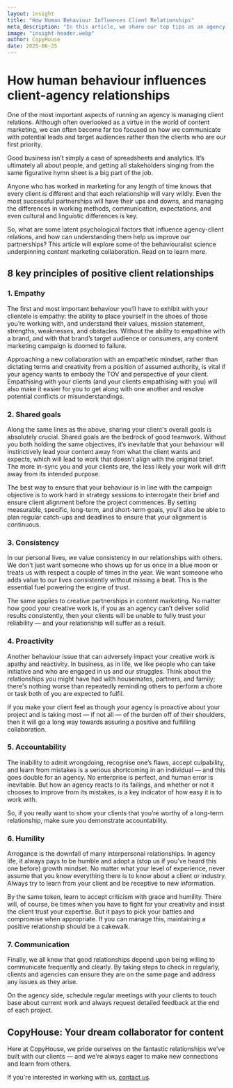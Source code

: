 ```yaml
---
layout: insight
title: "How Human Behaviour Influences Client Relationships"
meta_description: "In this article, we share our top tips as an agency for navigating the thorny issue of working with clients."
image: "insight-header.webp"
author: CopyHouse
date: 2025-06-25
---
```


# How human behaviour influences client-agency relationships

One of the most important aspects of running an agency is managing client relations. Although often overlooked as a virtue in the world of content marketing, we can often become far too focused on how we communicate with potential leads and target audiences rather than the clients who are our first priority.

Good business isn’t simply a case of spreadsheets and analytics. It’s ultimately all about people, and getting all stakeholders singing from the same figurative hymn sheet is a big part of the job.

Anyone who has worked in marketing for any length of time knows that every client is different and that each relationship will vary wildly. Even the most successful partnerships will have their ups and downs, and managing the differences in working methods, communication, expectations, and even cultural and linguistic differences is key.

So, what are some latent psychological factors that influence agency-client relations, and how can understanding them help us improve our partnerships? This article will explore some of the behaviouralist science underpinning content marketing collaboration. Read on to learn more.

## 8 key principles of positive client relationships

### 1. Empathy

The first and most important behaviour you’ll have to exhibit with your clientele is empathy: the ability to place yourself in the shoes of those you’re working with, and understand their values, mission statement, strengths, weaknesses, and obstacles. Without the ability to empathise with a brand, and with that brand’s target audience or consumers, any content marketing campaign is doomed to failure.

Approaching a new collaboration with an empathetic mindset, rather than dictating terms and creativity from a position of assumed authority, is vital if your agency wants to embody the TOV and perspective of your client. Empathising with your clients (and your clients empathising with you) will also make it easier for you to get along with one another and resolve potential conflicts or misunderstandings.

### 2. Shared goals

Along the same lines as the above, sharing your client's overall goals is absolutely crucial. Shared goals are the bedrock of good teamwork. Without you both holding the same objectives, it’s inevitable that your behaviour will instinctively lead your content away from what the client wants and expects, which will lead to work that doesn’t align with the original brief. The more in-sync you and your clients are, the less likely your work will drift away from its intended purpose.

The best way to ensure that your behaviour is in line with the campaign objective is to work hard in strategy sessions to interrogate their brief and ensure client alignment before the project commences. By setting measurable, specific, long-term, and short-term goals, you'll also be able to plan regular catch-ups and deadlines to ensure that your alignment is continuous.

### 3. Consistency

In our personal lives, we value consistency in our relationships with others. We don't just want someone who shows up for us once in a blue moon or treats us with respect a couple of times in the year. We want someone who adds value to our lives consistently without missing a beat. This is the essential fuel powering the engine of trust.

The same applies to creative partnerships in content marketing. No matter how good your creative work is, if you as an agency can’t deliver solid results consistently, then your clients will be unable to fully trust your reliability — and your relationship will suffer as a result.

### 4. Proactivity

Another behaviour issue that can adversely impact your creative work is apathy and reactivity. In business, as in life, we like people who can take initiative and who are engaged in us and our struggles. Think about the relationships you might have had with housemates, partners, and family; there's nothing worse than repeatedly reminding others to perform a chore or task both of you are expected to fulfil.

If you make your client feel as though your agency is proactive about your project and is taking most — if not all — of the burden off of their shoulders, then it will go a long way towards assuring a positive and fulfilling collaboration.

### 5. Accountability

The inability to admit wrongdoing, recognise one’s flaws, accept culpability, and learn from mistakes is a serious shortcoming in an individual — and this goes double for an agency. No enterprise is perfect, and human error is inevitable. But how an agency reacts to its failings, and whether or not it chooses to improve from its mistakes, is a key indicator of how easy it is to work with.

So, if you really want to show your clients that you’re worthy of a long-term relationship, make sure you demonstrate accountability.

### 6. Humility

Arrogance is the downfall of many interpersonal relationships. In agency life, it always pays to be humble and adopt a (stop us if you've heard this one before) growth mindset. No matter what your level of experience, never assume that you know everything there is to know about a client or industry. Always try to learn from your client and be receptive to new information.

By the same token, learn to accept criticism with grace and humility. There will, of course, be times when you have to fight for your creativity and insist the client trust your expertise. But it pays to pick your battles and compromise when appropriate. If you can manage this, maintaining a positive relationship should be a cakewalk.

### 7. Communication

Finally, we all know that good relationships depend upon being willing to communicate frequently and clearly. By taking steps to check in regularly, clients and agencies can ensure they are on the same page and address any issues as they arise.

On the agency side, schedule regular meetings with your clients to touch base about current work and always request detailed feedback at the end of each project.

## CopyHouse: Your dream collaborator for content

Here at CopyHouse, we pride ourselves on the fantastic relationships we’ve built with our clients — and we're always eager to make new connections and learn from others.

If you're interested in working with us, [contact us](https://www.copyhouse.io/contact).
